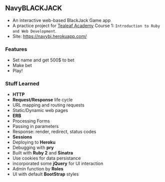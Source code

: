 ## NavyBLACKJACK

* An interactive web-based BlackJack Game app
* A practice project for [Tealeaf Academy](https://launchschool.com/courses) Course 1: `Introduction to Ruby and Web Development`.
* Site: https://navybj.herokuapp.com/

### Features

* Set name and get 500$ to bet
* Make bet
* Play!

### Stuff Learned

* **HTTP**
* **Request/Response** life cycle
* URL mapping and routing requests
* Static/Dynamic web pages
* **ERB**
* Processing Forms
* Passing in parameters
* Response: render, redirect, status codes
* **Sessions**
* Deploying to **Heroku**
* Debugging with **pry**
* Built with **Ruby 2** and **Sinatra**
* Use cookies for data persistance
* incorporated some **jQuery** for UI interaction
* Admin function by **Roles**
* UI with default **BootStrap** styles

